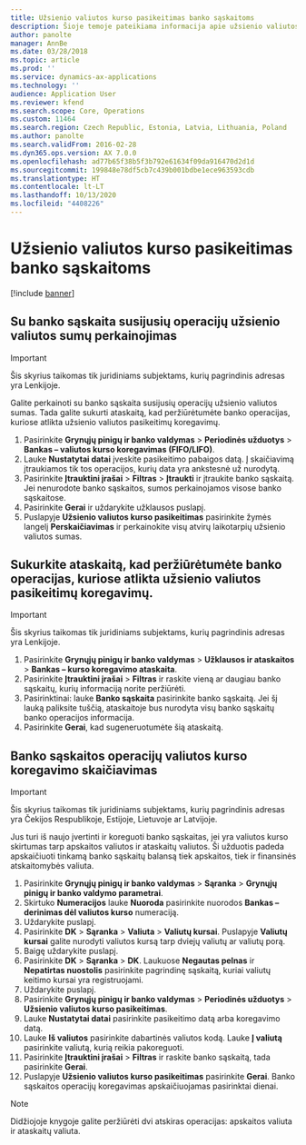 ```yaml
---
title: Užsienio valiutos kurso pasikeitimas banko sąskaitoms
description: Šioje temoje pateikiama informacija apie užsienio valiutos kurso pasikeitimą banko sąskaitoms.
author: panolte
manager: AnnBe
ms.date: 03/28/2018
ms.topic: article
ms.prod: ''
ms.service: dynamics-ax-applications
ms.technology: ''
audience: Application User
ms.reviewer: kfend
ms.search.scope: Core, Operations
ms.custom: 11464
ms.search.region: Czech Republic, Estonia, Latvia, Lithuania, Poland
ms.author: panolte
ms.search.validFrom: 2016-02-28
ms.dyn365.ops.version: AX 7.0.0
ms.openlocfilehash: ad77b65f38b5f3b792e61634f09da916470d2d1d
ms.sourcegitcommit: 199848e78df5cb7c439b001bdbe1ece963593cdb
ms.translationtype: HT
ms.contentlocale: lt-LT
ms.lasthandoff: 10/13/2020
ms.locfileid: "4408226"
---
```

# <a name="foreign-currency-revaluation-for-bank-accounts"></a>Užsienio valiutos kurso pasikeitimas banko sąskaitoms

[!include [banner](../includes/banner.md)]

## <a name="revalue-foreign-currency-amounts-for-bank-account-transactions"></a>Su banko sąskaita susijusių operacijų užsienio valiutos sumų perkainojimas

> [!IMPORTANT]
> Šis skyrius taikomas tik juridiniams subjektams, kurių pagrindinis adresas yra Lenkijoje.

Galite perkainoti su banko sąskaita susijusių operacijų užsienio valiutos sumas. Tada galite sukurti ataskaitą, kad peržiūrėtumėte banko operacijas, kuriose atlikta užsienio valiutos pasikeitimų koregavimų.

1. Pasirinkite **Grynųjų pinigų ir banko valdymas** &gt; **Periodinės užduotys** &gt; **Bankas – valiutos kurso koregavimas (FIFO/LIFO)**.
2. Lauke **Nustatytai datai** įveskite pasikeitimo pabaigos datą. Į skaičiavimą įtraukiamos tik tos operacijos, kurių data yra ankstesnė už nurodytą.
3. Pasirinkite **Įtrauktini įrašai** &gt; **Filtras** &gt; **Įtraukti** ir įtraukite banko sąskaitą. Jei nenurodote banko sąskaitos, sumos perkainojamos visose banko sąskaitose.
4. Pasirinkite **Gerai** ir uždarykite užklausos puslapį.
5. Puslapyje **Užsienio valiutos kurso pasikeitimas** pasirinkite žymės langelį **Perskaičiavimas** ir perkainokite visų atvirų laikotarpių užsienio valiutos sumas.

## <a name="create-a-report-to-view-bank-transactions-that-have-adjustments-for-foreign-currency-revaluations"></a>Sukurkite ataskaitą, kad peržiūrėtumėte banko operacijas, kuriose atlikta užsienio valiutos pasikeitimų koregavimų.

> [!IMPORTANT]
> Šis skyrius taikomas tik juridiniams subjektams, kurių pagrindinis adresas yra Lenkijoje.

1. Pasirinkite **Grynųjų pinigų ir banko valdymas** &gt; **Užklausos ir ataskaitos** &gt; **Bankas – kurso koregavimo ataskaita**.
2. Pasirinkite **Įtrauktini įrašai** &gt; **Filtras** ir raskite vieną ar daugiau banko sąskaitų, kurių informaciją norite peržiūrėti.
3. Pasirinktinai: lauke **Banko sąskaita** pasirinkite banko sąskaitą. Jei šį lauką paliksite tuščią, ataskaitoje bus nurodyta visų banko sąskaitų banko operacijos informacija.
4. Pasirinkite **Gerai**, kad sugeneruotumėte šią ataskaitą. 

## <a name="calculate-exchange-rate-adjustments-for-bank-account-transactions"></a>Banko sąskaitos operacijų valiutos kurso koregavimo skaičiavimas

> [!IMPORTANT]
> Šis skyrius taikomas tik juridiniams subjektams, kurių pagrindinis adresas yra Čekijos Respublikoje, Estijoje, Lietuvoje ar Latvijoje.

Jus turi iš naujo įvertinti ir koreguoti banko sąskaitas, jei yra valiutos kurso skirtumas tarp apskaitos valiutos ir ataskaitų valiutos. Ši užduotis padeda apskaičiuoti tinkamą banko sąskaitų balansą tiek apskaitos, tiek ir finansinės atskaitomybės valiuta.

1. Pasirinkite **Grynųjų pinigų ir banko valdymas** &gt; **Sąranka** &gt; **Grynųjų pinigų ir banko valdymo parametrai**.
2. Skirtuko **Numeracijos** lauke **Nuoroda** pasirinkite nuorodos **Bankas – derinimas dėl valiutos kurso** numeraciją.
3. Uždarykite puslapį.
4. Pasirinkite **DK** &gt; **Sąranka** &gt; **Valiuta** &gt; **Valiutų kursai**. Puslapyje **Valiutų kursai** galite nurodyti valiutos kursą tarp dviejų valiutų ar valiutų porą.
5. Baigę uždarykite puslapį.
6. Pasirinkite **DK** &gt; **Sąranka** &gt; **DK**. Laukuose **Negautas pelnas** ir **Nepatirtas nuostolis** pasirinkite pagrindinę sąskaitą, kuriai valiutų keitimo kursai yra registruojami.
7. Uždarykite puslapį.
8. Pasirinkite **Grynųjų pinigų ir banko valdymas** &gt; **Periodinės užduotys** &gt; **Užsienio valiutos kurso pasikeitimas**.
9. Lauke **Nustatytai datai** pasirinkite pasikeitimo datą arba koregavimo datą.
10. Lauke **Iš valiutos** pasirinkite dabartinės valiutos kodą. Lauke **Į valiutą** pasirinkite valiutą, kurią reikia pakoreguoti.
11. Pasirinkite **Įtrauktini įrašai** &gt; **Filtras** ir raskite banko sąskaitą, tada pasirinkite **Gerai**.
12. Puslapyje **Užsienio valiutos kurso pasikeitimas** pasirinkite **Gerai**. Banko sąskaitos operacijų koregavimas apskaičiuojamas pasirinktai dienai.

> [!NOTE]
> Didžiojoje knygoje galite peržiūrėti dvi atskiras operacijas: apskaitos valiuta ir ataskaitų valiuta.
